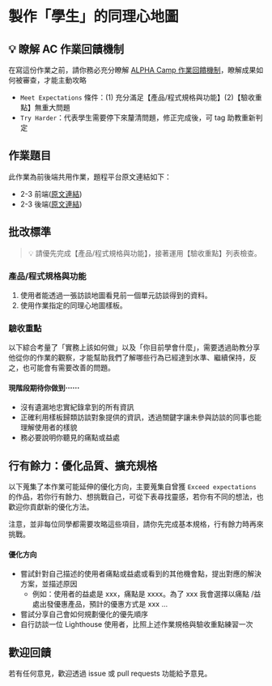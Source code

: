 # 製作「學生」的同理心地圖

## 💡 瞭解 AC 作業回饋機制

在寫這份作業之前，請你務必充分瞭解 <a href="https://github.com/ALPHACamp/web-grading-rubic" target="_blank">ALPHA Camp 作業回饋機制</a>，瞭解成果如何被審查，才能主動攻略

- `Meet Expectations` 條件：(1) 充分滿足【產品/程式規格與功能】(2)【驗收重點】無重大問題
- `Try Harder`：代表學生需要停下來釐清問題，修正完成後，可 tag 助教重新判定

## 作業題目

此作業為前後端共用作業，題程平台原文連結如下：

- 2-3 前端([原文連結](https://lighthouse.alphacamp.co/courses/101/assignments/3050))
- 2-3 後端([原文連結](https://lighthouse.alphacamp.co/courses/100/assignments/3030))

## 批改標準

> 💡  請優先完成【產品/程式規格與功能】，接著運用【驗收重點】列表檢查。

### 產品/程式規格與功能

1. 使用者能透過一張訪談地圖看見前一個單元訪談得到的資料。
2. 使用作業指定的同理心地圖樣板。

### 驗收重點

以下綜合考量了「實務上該如何做」以及「你目前學會什麼」，需要透過助教分享他從你的作業的觀察，才能幫助我們了解哪些行為已經達到水準、繼續保持，反之，也可能會有需要改善的問題。

#### 現階段期待你做到⋯⋯

- 沒有遺漏地忠實紀錄拿到的所有資訊
- 正確利用樣板歸類訪談對象提供的資訊，透過關鍵字讓未參與訪談的同事也能理解使用者的樣貌
- 務必要說明你聽見的痛點或益處

## 行有餘力：優化品質、擴充規格

以下蒐集了本作業可能延伸的優化方向，主要蒐集自曾獲 `Exceed expectations` 的作品，若你行有餘力、想挑戰自己，可從下表尋找靈感，若你有不同的想法，也歡迎你貢獻新的優化方法。

注意，並非每位同學都需要攻略這些項目，請你先完成基本規格，行有餘力時再來挑戰。

#### 優化方向

- 嘗試針對自己描述的使用者痛點或益處或看到的其他機會點，提出對應的解決方案，並描述原因
  - 例如：使用者的益處是 xxx，痛點是 xxxx。為了 xxx 我會選擇以痛點 /益處出發優惠產品，預計的優惠方式是 xxx ...
- 嘗試分享自己會如何規劃優化的優先順序
- 自行訪談一位 Lighthouse 使用者，比照上述作業規格與驗收重點練習一次

## 歡迎回饋

若有任何意見，歡迎透過 issue 或 pull requests 功能給予意見。
